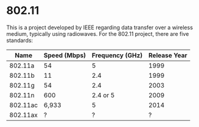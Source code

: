 # 802.11

This is a project developed by IEEE regarding data transfer over a wireless medium, typically using radiowaves. For the 802.11 project, there are five standards:

|Name|Speed (Mbps)|Frequency (GHz)|Release Year|
|-|-|-|-|
|802.11a|54|5|1999|
|802.11b|11|2.4|1999
|802.11g|54|2.4|2003|
|802.11n|600|2.4 or 5|2009|
|802.11ac|6,933|5|2014|
|802.11ax|?|?|?|

